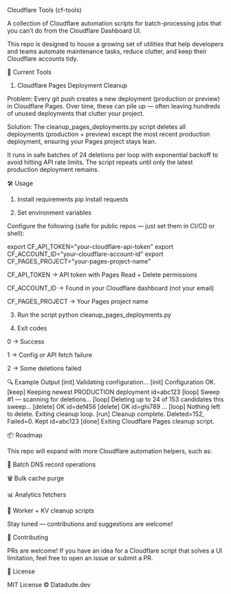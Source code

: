 Cloudflare Tools (cf-tools)

A collection of Cloudflare automation scripts for batch-processing jobs that you can’t do from the Cloudflare Dashboard UI.

This repo is designed to house a growing set of utilities that help developers and teams automate maintenance tasks, reduce clutter, and keep their Cloudflare accounts tidy.

🚀 Current Tools
1. Cloudflare Pages Deployment Cleanup

Problem:
Every git push creates a new deployment (production or preview) in Cloudflare Pages. Over time, these can pile up — often leaving hundreds of unused deployments that clutter your project.

Solution:
The cleanup_pages_deployments.py script deletes all deployments (production + preview) except the most recent production deployment, ensuring your Pages project stays lean.

It runs in safe batches of 24 deletions per loop with exponential backoff to avoid hitting API rate limits. The script repeats until only the latest production deployment remains.

🛠 Usage
1. Install requirements
pip install requests

2. Set environment variables

Configure the following (safe for public repos — just set them in CI/CD or shell):

export CF_API_TOKEN="your-cloudflare-api-token"
export CF_ACCOUNT_ID="your-cloudflare-account-id"
export CF_PAGES_PROJECT="your-pages-project-name"


CF_API_TOKEN → API token with Pages Read + Delete permissions

CF_ACCOUNT_ID → Found in your Cloudflare dashboard (not your email)

CF_PAGES_PROJECT → Your Pages project name

3. Run the script
python cleanup_pages_deployments.py

4. Exit codes

0 → Success

1 → Config or API fetch failure

2 → Some deletions failed

🔍 Example Output
[init] Validating configuration…
[init] Configuration OK.
[keep] Keeping newest PRODUCTION deployment id=abc123
[loop] Sweep #1 — scanning for deletions…
[loop] Deleting up to 24 of 153 candidates this sweep…
[delete] OK   id=def456
[delete] OK   id=ghi789
...
[loop] Nothing left to delete. Exiting cleanup loop.
[run] Cleanup complete. Deleted=152, Failed=0. Kept id=abc123
[done] Exiting Cloudflare Pages cleanup script.

📦 Roadmap

This repo will expand with more Cloudflare automation helpers, such as:

🔄 Batch DNS record operations

🗑 Bulk cache purge

📊 Analytics fetchers

🧹 Worker + KV cleanup scripts

Stay tuned — contributions and suggestions are welcome!

🤝 Contributing

PRs are welcome! If you have an idea for a Cloudflare script that solves a UI limitation, feel free to open an issue or submit a PR.

📜 License

MIT License © Datadude.dev
